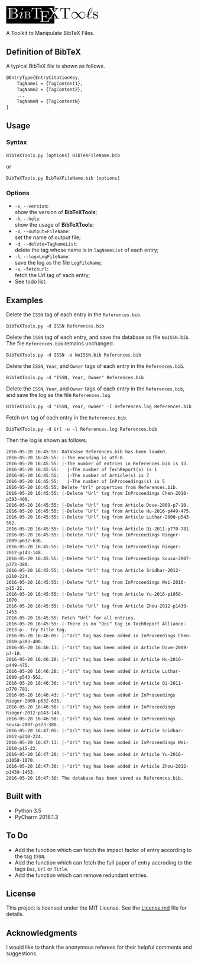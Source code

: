 <img src = "./Logo/Logo.png" width = 250pt />

A Toolkit to Manipulate BibTeX Files.

## Definition of BibTeX
A typical BibTeX file is shown as follows.

    @EntryType{EntryCitationKey,
        TagName1 = {TagContent1},
        TagName2 = {TagContent2},
        ...
        TagNameN = {TagContentN}
    }

## Usage
### Syntax
    BibTeXTools.py [options] BibTeXFileName.bib
or

    BibTeXTools.py BibTeXFileName.bib [options]

### Options
* `-v`, `--version`:<br> show the version of **BibTeXTools**;
* `-h`, `--help`:<br> show the usage of **BibTeXTools**;
* `-o`, `--output=FileName`:<br> set the name of output file;
* `-d`, `--delete=TagNameList`:<br> delete the tag whose name is in `TagNameList` of each entry;
* `-l`, `--log=LogFileName`:<br> save the log as the file `LogFileName`;
* `-u`, `-fetchurl`:<br> fetch the Url tag of each entry;
* See todo list.

## Examples
Delete the `ISSN` tag of each entry in the `References.bib`.

    BibTeXTools.py -d ISSN References.bib

Delete the `ISSN` tag of each entry, and save the database as file `NoISSN.bib`. The file `References.bib` remains unchanged.

    BibTeXTools.py -d ISSN -o NoISSN.bib References.bib

Delete the `ISSN`, `Year`, and `Owner` tags of each entry in the `References.bib`.

    BibTeXTools.py -d "ISSN, Year, Owner" References.bib

Delete the `ISSN`, `Year`, and `Owner` tags of each entry in the `References.bib`, and save the log as the file `References.log`.

    BibTeXTools.py -d "ISSN, Year, Owner" -l References.log References.bib

Fetch `Url` tag of each entry in the `References.bib`.

    BibTeXTools.py -d Url -u -l References.log References.bib

Then the log is shown as follows.

    2016-05-20 16:45:55: Database References.bib has been loaded.
    2016-05-20 16:45:55: |-The encoding is utf-8.
    2016-05-20 16:45:55: |-The number of entries in References.bib is 13.
    2016-05-20 16:45:55:   |-The number of TechReport(s) is 1
    2016-05-20 16:45:55:   |-The number of Article(s) is 7
    2016-05-20 16:45:55:   |-The number of InProceedings(s) is 5
    2016-05-20 16:45:55: Delete "Url" properties from References.bib.
    2016-05-20 16:45:55: |-Delete "Url" tag from InProceedings Chen-2010-p393-400.
    2016-05-20 16:45:55: |-Delete "Url" tag from Article Dove-2009-p7-10.
    2016-05-20 16:45:55: |-Delete "Url" tag from Article Hu-2016-p449-475.
    2016-05-20 16:45:55: |-Delete "Url" tag from Article Luthar-2000-p543-562.
    2016-05-20 16:45:55: |-Delete "Url" tag from Article Qi-2011-p770-781.
    2016-05-20 16:45:55: |-Delete "Url" tag from InProceedings Rieger-2009-p632-636.
    2016-05-20 16:45:55: |-Delete "Url" tag from InProceedings Rieger-2012-p143-148.
    2016-05-20 16:45:55: |-Delete "Url" tag from InProceedings Sousa-2007-p373-380.
    2016-05-20 16:45:55: |-Delete "Url" tag from Article Sridhar-2012-p210-224.
    2016-05-20 16:45:55: |-Delete "Url" tag from InProceedings Wei-2010-p15-22.
    2016-05-20 16:45:55: |-Delete "Url" tag from Article Yu-2016-p1058-1070.
    2016-05-20 16:45:55: |-Delete "Url" tag from Article Zhou-2012-p1439-1453.
    2016-05-20 16:45:55: Fetch "Url" for all entries.
    2016-05-20 16:45:55: |-There is no "Doi" tag in TechReport Alliance-2013-p-. Try Title tag.
    2016-05-20 16:46:05: |-"Url" tag has been added in InProceedings Chen-2010-p393-400.
    2016-05-20 16:46:13: |-"Url" tag has been added in Article Dove-2009-p7-10.
    2016-05-20 16:46:20: |-"Url" tag has been added in Article Hu-2016-p449-475.
    2016-05-20 16:46:28: |-"Url" tag has been added in Article Luthar-2000-p543-562.
    2016-05-20 16:46:36: |-"Url" tag has been added in Article Qi-2011-p770-781.
    2016-05-20 16:46:43: |-"Url" tag has been added in InProceedings Rieger-2009-p632-636.
    2016-05-20 16:46:50: |-"Url" tag has been added in InProceedings Rieger-2012-p143-148.
    2016-05-20 16:46:58: |-"Url" tag has been added in InProceedings Sousa-2007-p373-380.
    2016-05-20 16:47:05: |-"Url" tag has been added in Article Sridhar-2012-p210-224.
    2016-05-20 16:47:13: |-"Url" tag has been added in InProceedings Wei-2010-p15-22.
    2016-05-20 16:47:20: |-"Url" tag has been added in Article Yu-2016-p1058-1070.
    2016-05-20 16:47:30: |-"Url" tag has been added in Article Zhou-2012-p1439-1453.
    2016-05-20 16:47:30: The database has been saved as References.bib.

## Built with
* Python 3.5
* PyCharm 2016.1.3

## To Do
* Add the function which can fetch the impact factor of entry according to the tag `ISSN`.
* Add the function which can fetch the full paper of entry accroding to the tags `Doi`, `Url` or `Title`.
* Add the function which can remove redundant entries.

## License
This project is licensed under the MIT License. See the [License.md](License.md) file for details.

## Acknowledgments
I would like to thank the anonymous referees for their helpful comments and suggestions.